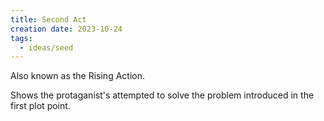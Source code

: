 ```yaml
---
title: Second Act
creation date: 2023-10-24
tags:
  - ideas/seed
---
```

Also known as the Rising Action.

Shows the protaganist's attempted to solve the problem introduced in the first plot point.